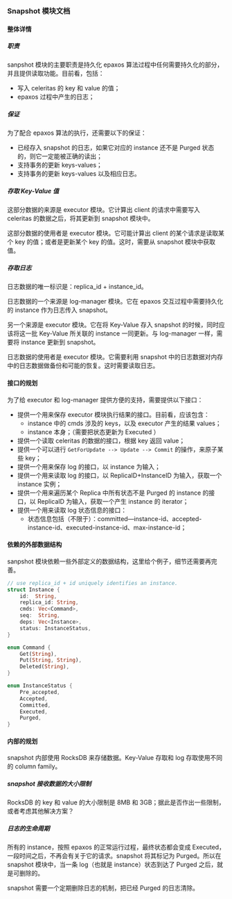 ### Snapshot 模块文档

#### 整体详情

##### 职责

sanpshot 模块的主要职责是持久化 epaxos 算法过程中任何需要持久化的部分，并且提供读取功能。目前看，包括：

- 写入 celeritas 的 key 和 value 的值；
- epaxos 过程中产生的日志；

##### 保证

为了配合 epaxos 算法的执行，还需要以下的保证：

- 已经存入 snapshot 的日志，如果它对应的 instance 还不是 Purged 状态的，则它一定能被正确的读出；
- 支持事务的更新 keys-values；
- 支持事务的更新 keys-values 以及相应日志。

##### 存取 Key-Value 值

这部分数据的来源是 executor 模块。它计算出 client 的请求中需要写入 celeritas 的数据之后，将其更新到 snapshot 模块中。

这部分数据的使用者是 executor 模块。它可能计算出 client 的某个请求是读取某个 key 的值；或者是更新某个 key 的值。这时，需要从 snapshot 模块中获取值。

##### 存取日志

日志数据的唯一标识是：replica_id + instance_id。

日志数据的一个来源是 log-manager 模块。它在 epaxos 交互过程中需要持久化的 instance 作为日志传入 snapshot。

另一个来源是 executor 模块。它在将 Key-Value 存入 snapshot 的时候，同时应该将这一批 Key-Value 所关联的 instance 一同更新。与 log-manager 一样，需要将 instance 更新到 snapshot。

日志数据的使用者是 executor 模块。它需要利用 snapshot 中的日志数据对内存中的日志数据做备份和可能的恢复。这时需要读取日志。

#### 接口的规划

为了给 executor 和 log-manager 提供方便的支持，需要提供以下接口：

- 提供一个用来保存 executor 模块执行结果的接口。目前看，应该包含：
    - instance 中的 cmds 涉及的 keys，以及 executor 产生的结果 values；
    - instance 本身；（需要把状态更新为 Executed ）
- 提供一个读取 celeritas 的数据的接口，根据 key 返回 value；
- 提供一个可以进行 `GetForUpdate --> Update --> Commit` 的操作，来原子某些 key；
- 提供一个用来保存 log 的接口，以 instance 为输入；
- 提供一个用来读取 log 的接口，以 ReplicaID+InstanceID 为输入，获取一个 instance 实例；
- 提供一个用来遍历某个 Replica 中所有状态不是 Purged 的 instance 的接口，以 ReplicaID 为输入，获取一个产生 instance 的 iterator；
- 提供一个用来读取 log 状态信息的接口：
    - 状态信息包括（不限于）：committed—instance-id、accepted-instance-id、executed-instance-id、max-instance-id；

#### 依赖的外部数据结构

sanpshot 模块依赖一些外部定义的数据结构，这里给个例子，细节还需要再完善。

```rust
// use replica_id + id uniquely identifies an instance.
struct Instance {
    id:  String,
    replica_id: String,
    cmds: Vec<Command>,
    seq:  String,
    deps: Vec<Instance>,
    status: InstanceStatus,
}

enum Command {
    Get(String),
    Put(String, String),
    Deleted(String),
}

enum InstanceStatus {
    Pre_accepted,
    Accepted,
    Committed,
    Executed,
    Purged,
}
```

#### 内部的规划

snapshot 内部使用 RocksDB 来存储数据。Key-Value 存取和 log 存取使用不同的 column family。

##### snapshot 接收数据的大小限制

RocksDB 的 key 和 value 的大小限制是 8MB 和 3GB；据此是否作出一些限制，或者考虑其他解决方案？

##### 日志的生命周期

所有的 instance，按照 epaxos 的正常运行过程，最终状态都会变成 Executed，一段时间之后，不再会有关于它的请求。snapshot 将其标记为 Purged。所以在 snapshot 模块中，当一条 log（也就是 instance）状态到达了 Purged 之后，就是可删除的。

snapshot 需要一个定期删除日志的机制，把已经 Purged 的日志清除。
